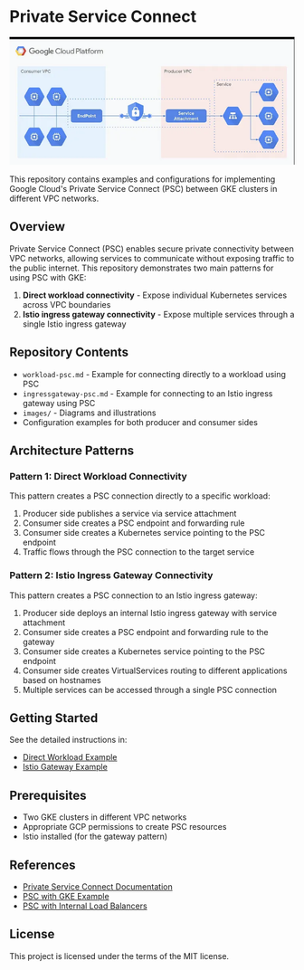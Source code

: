 # Private Service Connect

![Private Service Connect Architecture](./images/PSC.png "Private Service Connect Architecture")

This repository contains examples and configurations for implementing Google Cloud's Private Service Connect (PSC) between GKE clusters in different VPC networks.

## Overview

Private Service Connect (PSC) enables secure private connectivity between VPC networks, allowing services to communicate without exposing traffic to the public internet. This repository demonstrates two main patterns for using PSC with GKE:

1. **Direct workload connectivity** - Expose individual Kubernetes services across VPC boundaries
2. **Istio ingress gateway connectivity** - Expose multiple services through a single Istio ingress gateway

## Repository Contents

- `workload-psc.md` - Example for connecting directly to a workload using PSC
- `ingressgateway-psc.md` - Example for connecting to an Istio ingress gateway using PSC
- `images/` - Diagrams and illustrations
- Configuration examples for both producer and consumer sides

## Architecture Patterns

### Pattern 1: Direct Workload Connectivity

This pattern creates a PSC connection directly to a specific workload:

1. Producer side publishes a service via service attachment
2. Consumer side creates a PSC endpoint and forwarding rule
3. Consumer side creates a Kubernetes service pointing to the PSC endpoint
4. Traffic flows through the PSC connection to the target service

### Pattern 2: Istio Ingress Gateway Connectivity

This pattern creates a PSC connection to an Istio ingress gateway:

1. Producer side deploys an internal Istio ingress gateway with service attachment
2. Consumer side creates a PSC endpoint and forwarding rule to the gateway
3. Consumer side creates a Kubernetes service pointing to the PSC endpoint
4. Consumer side creates VirtualServices routing to different applications based on hostnames
5. Multiple services can be accessed through a single PSC connection

## Getting Started

See the detailed instructions in:
- [Direct Workload Example](workload-psc.md)
- [Istio Gateway Example](ingressgateway-psc.md)

## Prerequisites

- Two GKE clusters in different VPC networks
- Appropriate GCP permissions to create PSC resources
- Istio installed (for the gateway pattern)

## References

* [Private Service Connect Documentation](https://cloud.google.com/vpc/docs/private-service-connect)
* [PSC with GKE Example](https://codelabs.developers.google.com/cloudnet-psc-ilb-gke#0)
* [PSC with Internal Load Balancers](https://cloud.google.com/kubernetes-engine/docs/how-to/internal-load-balancing#psc)

## License

This project is licensed under the terms of the MIT license.